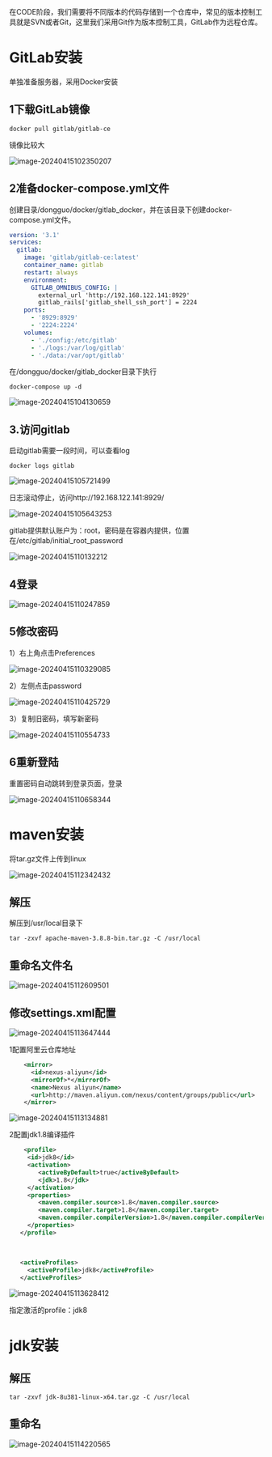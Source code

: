 在CODE阶段，我们需要将不同版本的代码存储到一个仓库中，常见的版本控制工具就是SVN或者Git，这里我们采用Git作为版本控制工具，GitLab作为远程仓库。



# GitLab安装

单独准备服务器，采用Docker安装

## 1下载GitLab镜像

```shell
docker pull gitlab/gitlab-ce
```

镜像比较大

![image-20240415102350207](https://gitee.com/dongguo4812_admin/image/raw/master/image/202404152219306.png)

## 2准备docker-compose.yml文件

创建目录/dongguo/docker/gitlab_docker，并在该目录下创建docker-compose.yml文件。

```yaml
version: '3.1'
services:
  gitlab:
    image: 'gitlab/gitlab-ce:latest'
    container_name: gitlab
    restart: always
    environment:
      GITLAB_OMNIBUS_CONFIG: |
        external_url 'http://192.168.122.141:8929'
        gitlab_rails['gitlab_shell_ssh_port'] = 2224
    ports:
      - '8929:8929'
      - '2224:2224'
    volumes:
      - './config:/etc/gitlab'
      - './logs:/var/log/gitlab'
      - './data:/var/opt/gitlab'
```

在/dongguo/docker/gitlab_docker目录下执行

```shell
docker-compose up -d
```

![image-20240415104130659](https://gitee.com/dongguo4812_admin/image/raw/master/image/202404152219474.png)

## 3.访问gitlab

启动gitlab需要一段时间，可以查看log

```shell
docker logs gitlab
```

![image-20240415105721499](https://gitee.com/dongguo4812_admin/image/raw/master/image/202404152219139.png)

日志滚动停止，访问http://192.168.122.141:8929/

![image-20240415105643253](https://gitee.com/dongguo4812_admin/image/raw/master/image/202404152219918.png)

gitlab提供默认账户为：root，密码是在容器内提供，位置在/etc/gitlab/initial_root_password

![image-20240415110132212](https://gitee.com/dongguo4812_admin/image/raw/master/image/202404152220702.png)

## 4登录

![image-20240415110247859](https://gitee.com/dongguo4812_admin/image/raw/master/image/202404152220675.png)

## 5修改密码

1）右上角点击Preferences

![image-20240415110329085](https://gitee.com/dongguo4812_admin/image/raw/master/image/202404152220583.png)

2）左侧点击password

![image-20240415110425729](https://gitee.com/dongguo4812_admin/image/raw/master/image/202404152220137.png)

3）复制旧密码，填写新密码

![image-20240415110554733](https://gitee.com/dongguo4812_admin/image/raw/master/image/202404152220994.png)

## 6重新登陆

重置密码自动跳转到登录页面，登录

![image-20240415110658344](https://gitee.com/dongguo4812_admin/image/raw/master/image/202404152220738.png)

# maven安装

将tar.gz文件上传到linux

![image-20240415112342432](https://gitee.com/dongguo4812_admin/image/raw/master/image/202404152220855.png)

## 解压

解压到/usr/local目录下

```
tar -zxvf apache-maven-3.8.8-bin.tar.gz -C /usr/local
```

## 重命名文件名

![image-20240415112609501](https://gitee.com/dongguo4812_admin/image/raw/master/image/202404152220835.png)

## 修改settings.xml配置

![image-20240415113647444](https://gitee.com/dongguo4812_admin/image/raw/master/image/202404152220051.png)

1配置阿里云仓库地址

```xml
    <mirror>
      <id>nexus-aliyun</id>
      <mirrorOf>*</mirrorOf>
      <name>Nexus aliyun</name>
      <url>http://maven.aliyun.com/nexus/content/groups/public</url>
    </mirror>
```





![image-20240415113134881](https://gitee.com/dongguo4812_admin/image/raw/master/image/202404152220416.png)

2配置jdk1.8编译插件

```xml
    <profile>
     <id>jdk8</id>
     <activation>
        <activeByDefault>true</activeByDefault>
        <jdk>1.8</jdk>
     </activation>
     <properties>
        <maven.compiler.source>1.8</maven.compiler.source>
        <maven.compiler.target>1.8</maven.compiler.target>
        <maven.compiler.compilerVersion>1.8</maven.compiler.compilerVersion>
     </properties>
   </profile>
   
   
   
   <activeProfiles>
     <activeProfile>jdk8</activeProfile>
   </activeProfiles>
```



![image-20240415113628412](https://gitee.com/dongguo4812_admin/image/raw/master/image/202404152220595.png)

指定激活的profile：jdk8

# jdk安装

## 解压

```shell
tar -zxvf jdk-8u381-linux-x64.tar.gz -C /usr/local
```

## 重命名

![image-20240415114220565](https://gitee.com/dongguo4812_admin/image/raw/master/image/202404152220022.png)

